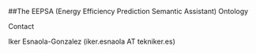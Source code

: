 ##The EEPSA (Energy Efficiency Prediction Semantic Assistant) Ontology

Contact

Iker Esnaola-Gonzalez (iker.esnaola AT tekniker.es)
